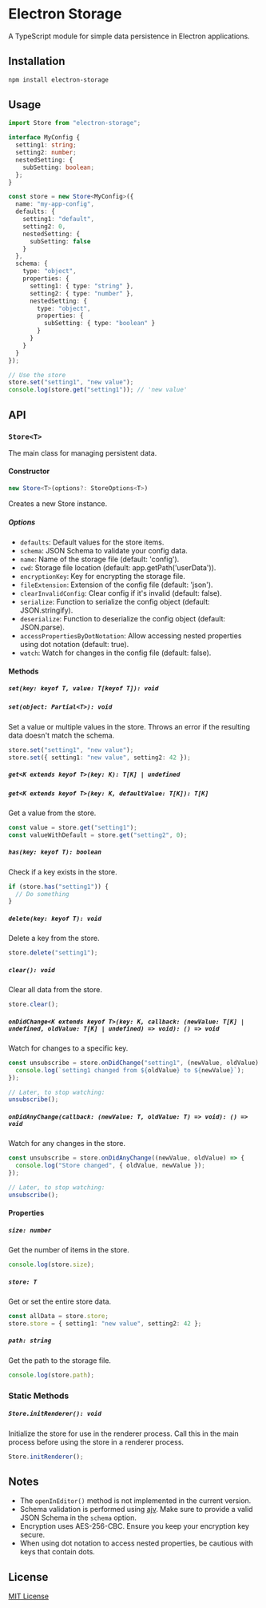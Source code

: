 # Electron Storage

A TypeScript module for simple data persistence in Electron applications.

## Installation

```bash
npm install electron-storage
```

## Usage

```typescript
import Store from "electron-storage";

interface MyConfig {
  setting1: string;
  setting2: number;
  nestedSetting: {
    subSetting: boolean;
  };
}

const store = new Store<MyConfig>({
  name: "my-app-config",
  defaults: {
    setting1: "default",
    setting2: 0,
    nestedSetting: {
      subSetting: false
    }
  },
  schema: {
    type: "object",
    properties: {
      setting1: { type: "string" },
      setting2: { type: "number" },
      nestedSetting: {
        type: "object",
        properties: {
          subSetting: { type: "boolean" }
        }
      }
    }
  }
});

// Use the store
store.set("setting1", "new value");
console.log(store.get("setting1")); // 'new value'
```

## API

### `Store<T>`

The main class for managing persistent data.

#### Constructor

```typescript
new Store<T>(options?: StoreOptions<T>)
```

Creates a new Store instance.

##### Options

- `defaults`: Default values for the store items.
- `schema`: JSON Schema to validate your config data.
- `name`: Name of the storage file (default: 'config').
- `cwd`: Storage file location (default: app.getPath('userData')).
- `encryptionKey`: Key for encrypting the storage file.
- `fileExtension`: Extension of the config file (default: 'json').
- `clearInvalidConfig`: Clear config if it's invalid (default: false).
- `serialize`: Function to serialize the config object (default: JSON.stringify).
- `deserialize`: Function to deserialize the config object (default: JSON.parse).
- `accessPropertiesByDotNotation`: Allow accessing nested properties using dot notation (default: true).
- `watch`: Watch for changes in the config file (default: false).

#### Methods

##### `set(key: keyof T, value: T[keyof T]): void`

##### `set(object: Partial<T>): void`

Set a value or multiple values in the store. Throws an error if the resulting data doesn't match the schema.

```typescript
store.set("setting1", "new value");
store.set({ setting1: "new value", setting2: 42 });
```

##### `get<K extends keyof T>(key: K): T[K] | undefined`

##### `get<K extends keyof T>(key: K, defaultValue: T[K]): T[K]`

Get a value from the store.

```typescript
const value = store.get("setting1");
const valueWithDefault = store.get("setting2", 0);
```

##### `has(key: keyof T): boolean`

Check if a key exists in the store.

```typescript
if (store.has("setting1")) {
  // Do something
}
```

##### `delete(key: keyof T): void`

Delete a key from the store.

```typescript
store.delete("setting1");
```

##### `clear(): void`

Clear all data from the store.

```typescript
store.clear();
```

##### `onDidChange<K extends keyof T>(key: K, callback: (newValue: T[K] | undefined, oldValue: T[K] | undefined) => void): () => void`

Watch for changes to a specific key.

```typescript
const unsubscribe = store.onDidChange("setting1", (newValue, oldValue) => {
  console.log(`setting1 changed from ${oldValue} to ${newValue}`);
});

// Later, to stop watching:
unsubscribe();
```

##### `onDidAnyChange(callback: (newValue: T, oldValue: T) => void): () => void`

Watch for any changes in the store.

```typescript
const unsubscribe = store.onDidAnyChange((newValue, oldValue) => {
  console.log("Store changed", { oldValue, newValue });
});

// Later, to stop watching:
unsubscribe();
```

#### Properties

##### `size: number`

Get the number of items in the store.

```typescript
console.log(store.size);
```

##### `store: T`

Get or set the entire store data.

```typescript
const allData = store.store;
store.store = { setting1: "new value", setting2: 42 };
```

##### `path: string`

Get the path to the storage file.

```typescript
console.log(store.path);
```

### Static Methods

##### `Store.initRenderer(): void`

Initialize the store for use in the renderer process. Call this in the main process before using the store in a renderer process.

```typescript
Store.initRenderer();
```

## Notes

- The `openInEditor()` method is not implemented in the current version.
- Schema validation is performed using [ajv](https://ajv.js.org/). Make sure to provide a valid JSON Schema in the `schema` option.
- Encryption uses AES-256-CBC. Ensure you keep your encryption key secure.
- When using dot notation to access nested properties, be cautious with keys that contain dots.

## License

[MIT License](LICENSE)
